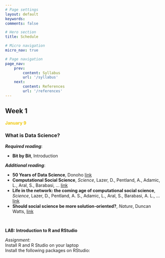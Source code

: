 ```yaml
---
# Page settings
layout: default
keywords:
comments: false

# Hero section
title: Schedule

# Micro navigation
micro_nav: true

# Page navigation
page_nav:
    prev:
        content: Syllabus
        url: '/syllabus'
    next:
        content: References
        url: '/references'
---
```


## Week 1
<strong><font color="#F0C808">January 9</font></strong>
### What is Data Science?

***Required reading***:
- **Bit by Bit**, Introduction

***Additional reading***:
- **50 Years of Data Science**, Donoho [link](https://courses.csail.mit.edu/18.337/2015/docs/50YearsDataScience.pdf)
- **Computational Social Science**, *Science*, Lazer, D., Pentland, A., Adamic, L., Aral, S., Barabasi, ... [link](https://science.sciencemag.org/content/323/5915/721)
- **Life in the network: the coming age of computational social science**, *Science*, Lazer, D., Pentland, A. S., Adamic, L., Aral, S., Barabasi, A. L., … [link](https://www.ncbi.nlm.nih.gov/pmc/articles/PMC2745217/)
- **Should social science be more solution-oriented?**, *Nature*, Duncan Watts, [link](https://www.nature.com/articles/s41562-016-0015)
<br/>

<div class="callout callout--info">
<p><strong>LAB: Introduction to R and RStudio </strong></p>
<i>Assignment:</i> <br/>
Install R and R Studio on your laptop <br/>
Install the following packages on RStudio: <br/>
</div>
